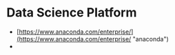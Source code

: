 # Data Science Platform

* [https://www.anaconda.com/enterprise/](https://www.anaconda.com/enterprise/ "anaconda")
* 


